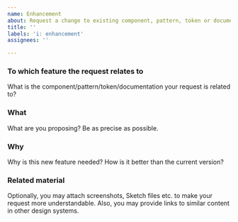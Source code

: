 ```yaml
---
name: Enhancement
about: Request a change to existing component, pattern, token or documentation.
title: ''
labels: 'i: enhancement'
assignees: ''

---
```


### To which feature the request relates to
What is the component/pattern/token/documentation your request is related to?

### What
What are you proposing? Be as precise as possible.

### Why
Why is this new feature needed? How is it better than the current version?

### Related material
Optionally, you may attach screenshots, Sketch files etc. to make your request more understandable. Also, you may provide links to similar content in other design systems.